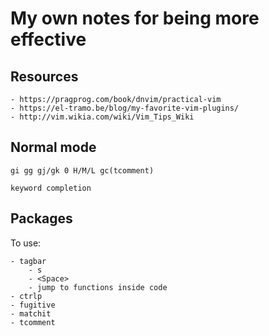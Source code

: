 My own notes for being more effective
================

Resources
------

    - https://pragprog.com/book/dnvim/practical-vim
    - https://el-tramo.be/blog/my-favorite-vim-plugins/
    - http://vim.wikia.com/wiki/Vim_Tips_Wiki

Normal mode
------

    gi gg gj/gk 0 H/M/L gc(tcomment)

    keyword completion

Packages
----------

To use:

    - tagbar
        - s
        - <Space>
        - jump to functions inside code
    - ctrlp
    - fugitive
    - matchit
    - tcomment
